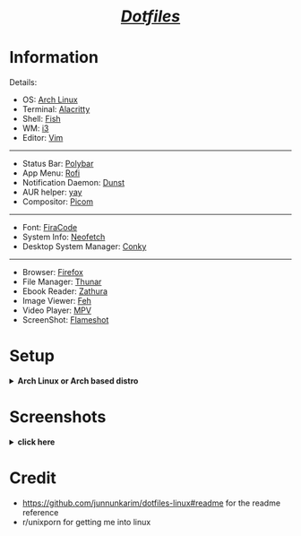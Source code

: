 <h1 align="center"><i><u>Dotfiles</u></i></h1>

# Information
Details:
- OS: [Arch Linux](https://archlinux.org/)
- Terminal: [Alacritty](https://github.com/alacritty/alacritty)
- Shell: [Fish](https://wiki.archlinux.org/title/fish)
- WM: [i3](https://i3wm.org/)
- Editor: [Vim](https://www.vim.org/)
---
- Status Bar: [Polybar](https://github.com/polybar/polybar)
- App Menu: [Rofi](https://github.com/davatorium/rofi)
- Notification Daemon: [Dunst](https://github.com/dunst-project/dunst)
- AUR helper: [yay](https://github.com/Jguer/yay)
- Compositor: [Picom](https://github.com/yshui/picom)
---
- Font: [FiraCode](https://github.com/tonsky/FiraCode)
- System Info: [Neofetch](https://github.com/dylanaraps/neofetch)
- Desktop System Manager: [Conky](https://github.com/brndnmtthws/conky)
---
- Browser: [Firefox](https://github.com/mozilla/)
- File Manager: [Thunar](https://docs.xfce.org/xfce/thunar/start)
- Ebook Reader: [Zathura](https://github.com/pwmt/zathura)
- Image Viewer: [Feh](https://github.com/derf/feh)
- Video Player: [MPV](https://github.com/mpv-player/mpv)
- ScreenShot: [Flameshot](https://github.com/flameshot-org/flameshot)

# Setup 

<details>
<summary><b>Arch Linux or Arch based distro</b></summary>

### Mandatory Steps

> __WARNING!!! Always backup your dotfiles from your home directory.__

- Clone this repo to your preferred directory and cd into it - ```git clone https://github.com/DvorakDwarf/dotfiles.git```

- Install all the pacman stuff
	- ```sudo pacman -S base-devel coreutils xorg feh ttf-iosevka-nerd i3 xorg-xinit zsh lxappearance flameshot polybar rofi dunst picom mpv thunar thunar-archive-plugin conky feh```
- Install my recommended programs
	- ```sudo pacman -S neofetch zathura firefox qview discord steam vtop```
- Install paru (AUR helper)
	- ```git clone https://aur.archlinux.org/paru.git```
	- ```cd paru```
	- ```makepkg -si```
- Install AUR packages
	- ```paru -S zscroll-git betterdiscordctl visual-studio-code-bin graphite-gtk-theme oh-my-zsh-git ```
- Install zsh plugins
	-```git clone https://github.com/zsh-users/zsh-autosuggestions ~/.oh-my-zsh/custom/plugins/zsh-autosuggestions``` 
	-```git clone https://github.com/zsh-users/zsh-syntax-highlighting.git ~/.oh-my-zsh/custom/plugins/zsh-syntax-highlighting```
- Change shell to zsh 
	-```sudo chsh $USER -s /bin/zsh```
- Copy necessary configs from the repo
- Install BetterDiscord
	- betterdiscordctl install
	- For themes, install ```Dark+, Float, and Discord 11```
	- For the green look, edit Dark+ and change the colors to:
	![2022-11-18_09-12_1](https://user-images.githubusercontent.com/96934612/203893338-76bcff8f-74cd-4cc3-b4d0-76cb80097f6b.jpg)
- Install spicetify
	- Install the marketplace
	- The theme I used was ```onepunch```
- Open ```$HOME/.config/i3/config``` in a text editor and modify the keybindings to your needs
- use lxappearence to set the theme. I use Graphite-green-dark. It should have been installed on the AUR stage
- vscode theme I use is [Gruvbox-ish](https://marketplace.visualstudio.com/items?itemName=GracefulPotato.gruvbox-ish)
- DM me on discord if you are having issues
</details>
	
# Screenshots

<details>
<summary><b>click here</b></summary>

![2022-10-27_19-21](https://user-images.githubusercontent.com/96934612/203892835-8a63a7b7-8534-4aaf-8f1e-6ad869b593e2.jpg)
	
![2022-11-17_15-30](https://user-images.githubusercontent.com/96934612/203892838-1f7e51eb-598a-4874-b18b-5314a48c248f.jpg)


</details>

# Credit
- https://github.com/junnunkarim/dotfiles-linux#readme for the readme reference
- r/unixporn for getting me into linux
